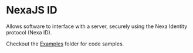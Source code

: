 # NexaJS ID

Allows software to interface with a server, securely using the Nexa Identity protocol (Nexa ID).

Checkout the [Examples](/packages/id/examples) folder for code samples.
